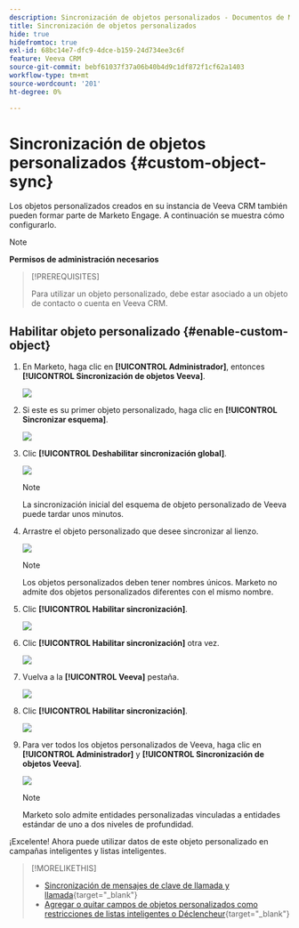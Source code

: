```yaml
---
description: Sincronización de objetos personalizados - Documentos de Marketo - Documentación del producto
title: Sincronización de objetos personalizados
hide: true
hidefromtoc: true
exl-id: 68bc14e7-dfc9-4dce-b159-24d734ee3c6f
feature: Veeva CRM
source-git-commit: bebf61037f37a06b40b4d9c1df872f1cf62a1403
workflow-type: tm+mt
source-wordcount: '201'
ht-degree: 0%

---
```


# Sincronización de objetos personalizados {#custom-object-sync}

Los objetos personalizados creados en su instancia de Veeva CRM también pueden formar parte de Marketo Engage. A continuación se muestra cómo configurarlo.

>[!NOTE]
>
>**Permisos de administración necesarios**

>[!PREREQUISITES]
>
>Para utilizar un objeto personalizado, debe estar asociado a un objeto de contacto o cuenta en Veeva CRM.

## Habilitar objeto personalizado {#enable-custom-object}

1. En Marketo, haga clic en **[!UICONTROL Administrador]**, entonces **[!UICONTROL Sincronización de objetos Veeva]**.

   ![](assets/custom-object-sync-1.png)

1. Si este es su primer objeto personalizado, haga clic en **[!UICONTROL Sincronizar esquema]**.

   ![](assets/custom-object-sync-2.png)

1. Clic **[!UICONTROL Deshabilitar sincronización global]**.

   ![](assets/custom-object-sync-3.png)

   >[!NOTE]
   >
   >La sincronización inicial del esquema de objeto personalizado de Veeva puede tardar unos minutos.

1. Arrastre el objeto personalizado que desee sincronizar al lienzo.

   ![](assets/custom-object-sync-4.png)

   >[!NOTE]
   >
   >Los objetos personalizados deben tener nombres únicos. Marketo no admite dos objetos personalizados diferentes con el mismo nombre.

1. Clic **[!UICONTROL Habilitar sincronización]**.

   ![](assets/custom-object-sync-5.png)

1. Clic **[!UICONTROL Habilitar sincronización]** otra vez.

   ![](assets/custom-object-sync-6.png)

1. Vuelva a la **[!UICONTROL Veeva]** pestaña.

   ![](assets/custom-object-sync-7.png)

1. Clic **[!UICONTROL Habilitar sincronización]**.

   ![](assets/custom-object-sync-8.png)

1. Para ver todos los objetos personalizados de Veeva, haga clic en **[!UICONTROL Administrador]** y **[!UICONTROL Sincronización de objetos Veeva]**.

   ![](assets/custom-object-sync-9.png)

   >[!NOTE]
   >
   >Marketo solo admite entidades personalizadas vinculadas a entidades estándar de uno a dos niveles de profundidad.

¡Excelente! Ahora puede utilizar datos de este objeto personalizado en campañas inteligentes y listas inteligentes.

>[!MORELIKETHIS]
>
>* [Sincronización de mensajes de clave de llamada y llamada](/help/marketo/product-docs/crm-sync/veeva-crm-sync/sync-details/syncing-call-and-call-key-messages.md){target="_blank"}
>* [Agregar o quitar campos de objetos personalizados como restricciones de listas inteligentes o Déclencheur](/help/marketo/product-docs/crm-sync/veeva-crm-sync/sync-details/add-remove-custom-object-field-as-smart-list-trigger-constraints.md){target="_blank"}
